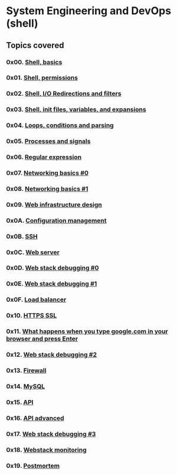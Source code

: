 # System Engineering and DevOps (shell)

## Topics covered
### 0x00. [Shell, basics](https://github.com/GideonBature/alx-system_engineering-devops/tree/master/0x00-shell_basics)
### 0x01. [Shell, permissions](https://github.com/GideonBature/alx-system_engineering-devops/tree/master/0x01-shell_permissions)
### 0x02. [Shell, I/O Redirections and filters](https://github.com/GideonBature/alx-system_engineering-devops/tree/master/0x02-shell_redirections)
### 0x03. [Shell, init files, variables, and expansions](https://github.com/GideonBature/alx-system_engineering-devops/tree/master/0x03-shell_variables_expansions)
### 0x04. [Loops, conditions and parsing](https://github.com/GideonBature/alx-system_engineering-devops/tree/master/0x04-loops_conditions_and_parsing)
### 0x05. [Processes and signals](https://github.com/GideonBature/alx-system_engineering-devops/tree/master/0x05-processes_and_signals)
### 0x06. [Regular expression](https://github.com/GideonBature/alx-system_engineering-devops/tree/master/0x06-regular_expressions)
### 0x07. [Networking basics #0](https://github.com/GideonBature/alx-system_engineering-devops/tree/master/0x07-networking_basics)
### 0x08. [Networking basics #1](https://github.com/GideonBature/alx-system_engineering-devops/tree/master/0x08-networking_basics_2)
### 0x09. [Web infrastructure design](https://github.com/GideonBature/alx-system_engineering-devops/tree/master/0x09-web_infrastructure_design)
### 0x0A. [Configuration management](https://github.com/GideonBature/alx-system_engineering-devops/tree/master/0x0A-configuration_management)
### 0x0B. [SSH](https://github.com/GideonBature/alx-system_engineering-devops/tree/master/0x0B-ssh)
### 0x0C. [Web server](https://github.com/GideonBature/alx-system_engineering-devops/tree/master/0x0C-web_server)
### 0x0D. [Web stack debugging #0](https://github.com/GideonBature/alx-system_engineering-devops/tree/master/0x0D-web_stack_debugging_0)
### 0x0E. [Web stack debugging #1](https://github.com/GideonBature/alx-system_engineering-devops/tree/master/0x0E-web_stack_debugging_1)
### 0x0F. [Load balancer](https://github.com/GideonBature/alx-system_engineering-devops/tree/master/0x0F-load_balancer)
### 0x10. [HTTPS SSL](https://github.com/GideonBature/alx-system_engineering-devops/tree/master/0x10-https_ssl)
### 0x11. [What happens when you type google.com in your browser and press Enter](https://github.com/GideonBature/alx-system_engineering-devops/tree/master/0x11-what_happens_when_your_type_google_com_in_your_browser_and_press_enter)

### 0x12. [Web stack debugging #2](https://github.com/GideonBature/alx-system_engineering-devops/tree/master/0x12-web_stack_debugging_2)

### 0x13. [Firewall](https://github.com/GideonBature/alx-system_engineering-devops/tree/master/0x13-firewall)

### 0x14. [MySQL](https://github.com/GideonBature/alx-system_engineering-devops/tree/master/0x14-mysql)

### 0x15. [API](https://github.com/GideonBature/alx-system_engineering-devops/tree/master/0x15-api)

### 0x16. [API advanced](https://github.com/GideonBature/alx-system_engineering-devops/tree/master/0x16-api_advanced)

### 0x17. [Web stack debugging #3](https://github.com/GideonBature/alx-system_engineering-devops/tree/master/0x17-web_stack_debugging_3)

### 0x18. [Webstack monitoring](https://github.com/GideonBature/alx-system_engineering-devops/tree/master/0x18-webstack_monitoring)

### 0x19. [Postmortem](https://github.com/GideonBature/alx-system_engineering-devops/tree/master/0x19-postmortem)
